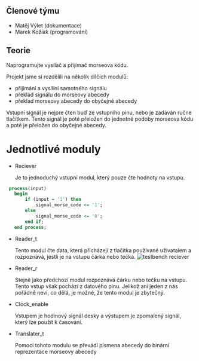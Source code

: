 ## Členové týmu
- Matěj Výlet (dokumentace)
- Marek Kožiak (programování)

## Teorie

Naprogramujte vysílač a přijímač morseova kódu.

Projekt jsme si rozdělili na několik dílčích modulů: 
- přijímání a vysílíní samotného signálu
- překlad signálu do morseovy abecedy
- překlad morseovy abecedy do obyčejné abecedy

Vstupní signál je nejpre čten buď ze vstupního pinu, nebo je zadáván ručne tlačítkem. Tento signál je poté přeložen do jednotné podoby morseova kódu a poté je přeložen do obyčejné abecedy. 

# Jednotlivé moduly

- Reciever

  Je to jednoduchý vstupní modul, který pouze čte hodnoty na vstupu.
 ```vhdl
  process(input)
    begin
        if (input = '1') then
            signal_morse_code <= '1';
        else
            signal_morse_code <= '0';
        end if;
    end process;
   ```
- Reader_t

  Tento modul čte data, která přicházejí z tlačítka používané uživatalem a rozpoznává, jestli je na vstupu čárka nebo tečka.
  ![testbench reciever](https://user-images.githubusercontent.com/124773189/235714979-1fd64dcf-fe9d-457f-9590-126826809882.png)
  
- Reader_r
  
  Stejně jako předchozí modul rozpoznává čárku nebo tečku na vstupu. Tento vstup však pochází z datového pinu. Jelikož ani jeden z nás pořádně neví, co dělá, je možné, že tento modul je zbytečný.
  
- Clock_enable

  Vstupem je hodinový signál desky a výstupem je zpomalený signál, který lze použít k časování.
  
- Translater_t

  Pomocí tohoto modulu se převádí písmena abecedy do binární reprezentace morseovy abecedy
  









